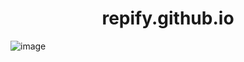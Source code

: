<h1 align="center">repify.github.io</h1>

![image](https://user-images.githubusercontent.com/72662383/259550977-03a9702c-6937-4f2b-bc7f-562533cdf2b7.svg)
